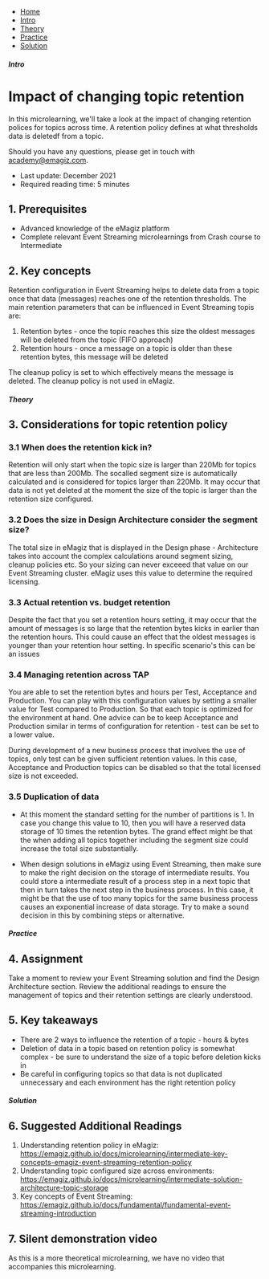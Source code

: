 <div class="ez-academy">
    <div class="ez-academy__body">
        <main class="micro-learning">
        <ul class="doc-nav">
            <li class="doc-nav__item"><a href="../../docs/microlearning/advanced-keyconcepts-eventstreaming-index" class="doc-nav__link">Home</a></li>
            <li class="doc-nav__item"><a href="#intro" class="doc-nav__link">Intro</a></li>
            <li class="doc-nav__item"><a href="#theory" class="doc-nav__link">Theory</a></li>
            <li class="doc-nav__item"><a href="#practice" class="doc-nav__link">Practice</a></li>
            <li class="doc-nav__item"><a href="#solution" class="doc-nav__link">Solution</a></li>
        </ul>

<div class="doc">

##### Intro

# Impact of changing topic retention 

In this microlearning, we'll take a look at the impact of changing retention polices for topics across time. A retention policy defines at what thresholds data is deletedf from a topic.

Should you have any questions, please get in touch with academy@emagiz.com.

- Last update: December  2021
- Required reading time: 5 minutes

## 1. Prerequisites
- Advanced knowledge of the eMagiz platform
- Complete relevant Event Streaming microlearnings from Crash course to Intermediate

## 2. Key concepts
Retention configuration in Event Streaming helps to delete data from a topic once that data (messages) reaches one of the retention thresholds. The main retention parameters that can be influenced in Event Streaming topis are:

1. Retention bytes - once the topic reaches this size the oldest messages will be deleted from the topic (FIFO approach)
2. Retention hours - once a message on a topic is older than these retention bytes, this message will be deleted

The cleanup policy is set to <delete> which effectively means the message is deleted. The cleanup policy <compact> is not used in eMagiz.

##### Theory
  
## 3. Considerations for topic retention policy

### 3.1 When does the retention kick in?
Retention will only start when the topic size is larger than 220Mb for topics that are less than 200Mb. The socalled segment size is automatically calculated and is considered for topics larger than 220Mb. It may occur that data is not yet deleted at the moment the size of the topic is larger than the retention size configured.

### 3.2 Does the size in Design Architecture consider the segment size?
The total size in eMagiz that is displayed in the Design phase - Architecture takes into account the complex calculations around segment sizing, cleanup policies etc. So your sizing can never exceeed that value on our Event Streaming cluster. eMagiz uses this value to determine the required licensing. 

### 3.3 Actual retention vs. budget retention
Despite the fact that you set a retention hours setting, it may occur that the amount of messages is so large that the retention bytes kicks in earlier than the retention hours. This could cause an effect that the oldest messages is younger than your retention hour setting. In specific scenario's this can be an issues


### 3.4 Managing retention across TAP
You are able to set the retention bytes and hours per Test, Acceptance and Production. You can play with this configuration values by setting a smaller value for Test compared to Production. So that each topic is optimized for the environment at hand. One advice can be to keep Acceptance and Production similar in terms of configuration for retention - test can be set to a lower value. 

During development of a new business process that involves the use of topics, only test can be given sufficient retention values. In this case, Acceptance and Production topics can be disabled so that the total licensed size is not exceeded.

### 3.5 Duplication of data
- At this moment the standard setting for the number of partitions is 1. In case you change this value to 10, then you will have a reserved data storage of 10 times the retention bytes. The grand effect might be that the when adding all topics together including the segment size could increase the total size substantially.

- When design solutions in eMagiz using Event Streaming, then make sure to make the right decision on the storage of intermediate results. You could store a intermediate result of a process step in a next topic that then in turn takes the next step in the business process. In this case, it might be that the use of too many topics for the same business process causes an exponential increase of data storage. Try to make a sound decision in this by combining steps or alternative.


##### Practice

## 4. Assignment

Take a moment to review your Event Streaming solution and find the Design Architecture section. Review the additional readings to ensure the management of topics and their retention settings are clearly understood.

## 5. Key takeaways

- There are 2 ways to influence the retention of a topic - hours & bytes
- Deletion of data in a topic based on retention policy is somewhat complex - be sure to understand the size of a topic before deletion kicks in
- Be careful in configuring topics so that data is not duplicated unnecessary and each environment has the right retention policy

##### Solution

## 6. Suggested Additional Readings

1. Understanding retention policy in eMagiz: https://emagiz.github.io/docs/microlearning/intermediate-key-concepts-emagiz-event-streaming-retention-policy
2. Understanding topic configured size across environments: https://emagiz.github.io/docs/microlearning/intermediate-solution-architecture-topic-storage
3. Key concepts of Event Streaming: https://emagiz.github.io/docs/fundamental/fundamental-event-streaming-introduction

## 7. Silent demonstration video

As this is a more theoretical microlearning, we have no video that accompanies this microlearning.

</div>
</main>
</div>
</div>